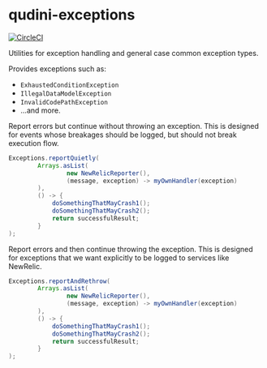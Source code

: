 # qudini-exceptions

[![CircleCI](https://circleci.com/gh/qudini/qudini-exceptions.svg?style=svg)](https://circleci.com/gh/qudini/qudini-exceptions)

Utilities for exception handling and general case common exception types.

Provides exceptions such as:

* `ExhaustedConditionException`
* `IllegalDataModelException`
* `InvalidCodePathException`
* ...and more.

Report errors but continue without throwing an exception. This is designed for
events whose breakages should be logged, but should not break execution flow.
```java
Exceptions.reportQuietly(
        Arrays.asList(
                new NewRelicReporter(),
                (message, exception) -> myOwnHandler(exception)
        ),
        () -> {
            doSomethingThatMayCrash1();
            doSomethingThatMayCrash2();
            return successfulResult;
        }
);
```

Report errors and then continue throwing the exception. This is designed for
exceptions that we want explicitly to be logged to services like NewRelic.
```java
Exceptions.reportAndRethrow(
        Arrays.asList(
                new NewRelicReporter(),
                (message, exception) -> myOwnHandler(exception)
        ),
        () -> {
            doSomethingThatMayCrash1();
            doSomethingThatMayCrash2();
            return successfulResult;
        }
);
```